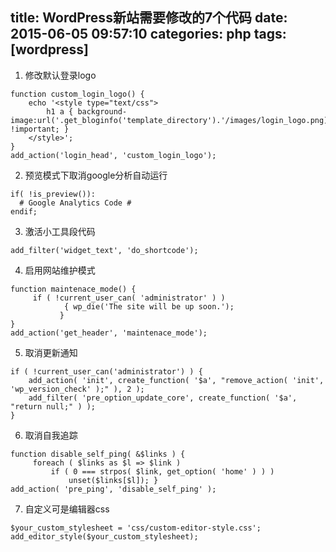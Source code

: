 title: WordPress新站需要修改的7个代码
date: 2015-06-05 09:57:10
categories: php
tags: [wordpress]
---
1. 修改默认登录logo
```
function custom_login_logo() {    
    echo '<style type="text/css">    
        h1 a { background-image:url('.get_bloginfo('template_directory').'/images/login_logo.png) !important; }    
    </style>';    
}    
add_action('login_head', 'custom_login_logo');
```

2. 预览模式下取消google分析自动运行
```
if( !is_preview()):    
  # Google Analytics Code #    
endif;
```

3. 激活小工具段代码
```
add_filter('widget_text', 'do_shortcode');
```

4. 启用网站维护模式
```
function maintenace_mode() {
     if ( !current_user_can( 'administrator' ) ) 
            { wp_die('The site will be up soon.'); 
           } 
} 
add_action('get_header', 'maintenace_mode');
```

5. 取消更新通知
```
if ( !current_user_can('administrator') ) {    
    add_action( 'init', create_function( '$a', "remove_action( 'init', 'wp_version_check' );" ), 2 );    
    add_filter( 'pre_option_update_core', create_function( '$a', "return null;" ) );    
}
```

6. 取消自我追踪
```
function disable_self_ping( &$links ) {
     foreach ( $links as $l => $link )
         if ( 0 === strpos( $link, get_option( 'home' ) ) )
             unset($links[$l]); } 
add_action( 'pre_ping', 'disable_self_ping' );
```

7. 自定义可是编辑器css
```
$your_custom_stylesheet = 'css/custom-editor-style.css';    
add_editor_style($your_custom_stylesheet);
```
